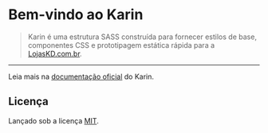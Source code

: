 # Bem-vindo ao Karin

> Karin é uma estrutura SASS construída para fornecer estilos de base, componentes CSS
> e prototipagem estática rápida para a [LojasKD.com.br](https://www.lojaskd.com.br/).

---

Leia mais na [documentação oficial](https://github.com/LojasKD/karin/wiki) do Karin.

## Licença

Lançado sob a licença [MIT](/LICENSE).
